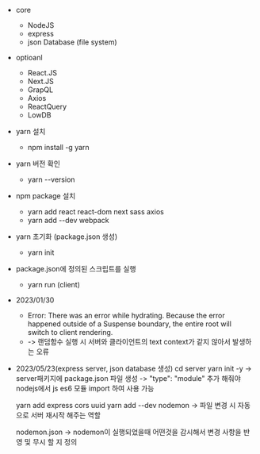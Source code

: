 - core
  - NodeJS
  - express
  - json Database (file system)

- optioanl
  - React.JS
  - Next.JS
  - GrapQL
  - Axios
  - ReactQuery
  - LowDB

- yarn 설치
  - npm install -g yarn

- yarn 버전 확인
  - yarn --version

- npm package 설치
  - yarn add react react-dom next sass axios
  - yarn add --dev webpack

- yarn 초기화 (package.json 생성)
  - yarn init  

- package.json에 정의된 스크립트를 실행
  - yarn run (client)



- 2023/01/30
  - Error: There was an error while hydrating. Because the error happened outside of a Suspense boundary, the entire root will switch to client rendering.
  - -> 랜덤함수 실행 시 서버와 클라이언트의 text context가 같지 않아서 발생하는 오류 



- 2023/05/23(express server, json database 생성)
  cd server
  yarn init -y
  -> server패키지에 package.json 파일 생성
  -> "type": "module" 추가 해줘야 nodejs에서 js es6 모듈 import 하여 사용 가능

  yarn add express cors uuid
  yarn add --dev nodemon
  -> 파일 변경 시 자동으로 서버 재시작 해주는 역할 

  nodemon.json
  -> nodemon이 실행되었을때 어떤것을 감시해서 변경 사항을 반영 및 무시 할 지 정의